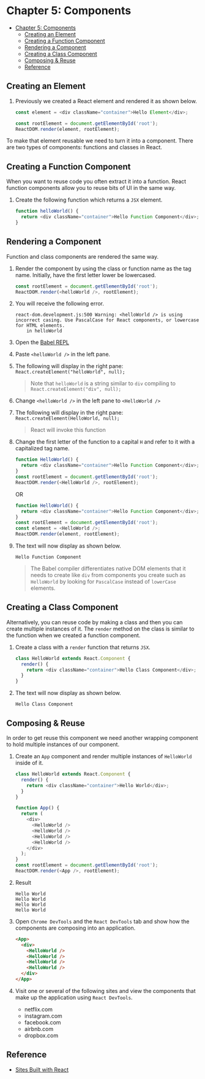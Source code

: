 # Chapter 5: Components

- [Chapter 5: Components](#chapter-5-components)
  - [Creating an Element](#creating-an-element)
  - [Creating a Function Component](#creating-a-function-component)
  - [Rendering a Component](#rendering-a-component)
  - [Creating a Class Component](#creating-a-class-component)
  - [Composing & Reuse](#composing--reuse)
  - [Reference](#reference)

## Creating an Element

1. Previously we created a React element and rendered it as shown below.

   ```js
   const element = <div className="container">Hello Element</div>;

   const rootElement = document.getElementById('root');
   ReactDOM.render(element, rootElement);
   ```

To make that element reusable we need to turn it into a component.
There are two types of components: functions and classes in React.

## Creating a Function Component

When you want to reuse code you often extract it into a function. React function components allow you to reuse bits of UI in the same way.

1. Create the following function which returns a `JSX` element.

   ```js
   function helloWorld() {
     return <div className="container">Hello Function Component</div>;
   }
   ```

## Rendering a Component

Function and class components are rendered the same way.

1. Render the component by using the class or function name as the tag name. Initially, have the first letter lower be lowercased.

   ```js
   const rootElement = document.getElementById('root');
   ReactDOM.render(<helloWorld />, rootElement);
   ```

1. You will receive the following error.

   ```
   react-dom.development.js:500 Warning: <helloWorld /> is using incorrect casing. Use PascalCase for React components, or lowercase for HTML elements.
       in helloWorld
   ```

1. Open the [Babel REPL](https://babeljs.io/repl)
1. Paste `<helloWorld />` in the left pane.
1. The following will display in the right pane: `React.createElement("helloWorld", null);`
   > Note that `helloWorld` is a string similar to `div` compiling to `React.createElement("div", null);`
1. Change `<helloWorld />` in the left pane to `<HelloWorld />`
1. The following will display in the right pane: `React.createElement(HelloWorld, null);`
   > React will invoke this function
1. Change the first letter of the function to a capital `H` and refer to it with a capitalized tag name.

   ```js
   function HelloWorld() {
     return <div className="container">Hello Function Component</div>;
   }
   const rootElement = document.getElementById('root');
   ReactDOM.render(<HelloWorld />, rootElement);
   ```

   OR

   ```js
   function HelloWorld() {
     return <div className="container">Hello Function Component</div>;
   }
   const rootElement = document.getElementById('root');
   const element = <HelloWorld />;
   ReactDOM.render(element, rootElement);
   ```

1. The text will now display as shown below.

   ```
   Hello Function Component
   ```

   > The Babel compiler differentiates native DOM elements that it needs to create like `div` from components you create such as `HelloWorld` by looking for `PascalCase` instead of `lowerCase` elements.

## Creating a Class Component

Alternatively, you can reuse code by making a class and then you can create multiple instances of it. The `render` method on the class is similar to the function when we created a function component.

1. Create a class with a `render` function that returns `JSX`.

   ```js
   class HelloWorld extends React.Component {
     render() {
       return <div className="container">Hello Class Component</div>;
     }
   }
   ```

1. The text will now display as shown below.
   ```
   Hello Class Component
   ```

## Composing & Reuse

In order to get reuse this component we need another wrapping component to hold multiple instances of our component.

1. Create an `App` component and render multiple instances of `HelloWorld` inside of it.

   ```js
   class HelloWorld extends React.Component {
     render() {
       return <div className="container">Hello World</div>;
     }
   }

   function App() {
     return (
       <div>
         <HelloWorld />
         <HelloWorld />
         <HelloWorld />
         <HelloWorld />
       </div>
     );
   }
   const rootElement = document.getElementById('root');
   ReactDOM.render(<App />, rootElement);
   ```

2. Result
   ```
   Hello World
   Hello World
   Hello World
   Hello World
   ```
3. Open `Chrome DevTools` and the `React DevTools` tab and show how the components are composing into an application.

   ```html
   <App>
     <div>
       <HelloWorld />
       <HelloWorld />
       <HelloWorld />
       <HelloWorld />
     </div>
   </App>
   ```

4. Visit one or several of the following sites and view the components that make up the application using `React DevTools`.
   - netflix.com
   - instagram.com
   - facebook.com
   - airbnb.com
   - dropbox.com

## Reference

- [Sites Built with React](https://www.quora.com/Which-are-the-top-10-sites-built-with-ReactJS)
